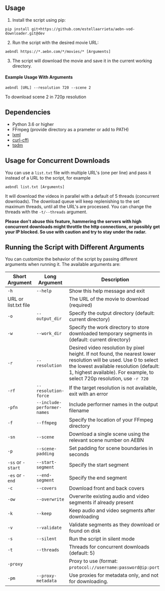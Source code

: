 ## Usage

1. Install the script using pip:
```
pip install git+https://github.com/estellaarrieta/aebn-vod-downloader.git@dev
```
2. Run the script with the desired movie URL:
```
aebndl https://*.aebn.com/*/movies/* [Arguments]
```
3. The script will download the movie and save it in the current working directory.
#### Example Usage With Arguments
```
aebndl [URL] --resolution 720 --scene 2
```
To download scene 2 in 720p resolution

## Dependencies
- Python 3.6 or higher
- FFmpeg (provide directory as a prameter or add to PATH)
- [lxml](https://pypi.org/project/lxml/)
- [curl-cffi](https://pypi.org/project/curl-cffi/)
- [tqdm](https://pypi.org/project/tqdm/)

## Usage for Concurrent Downloads
You can use a `list.txt` file with multiple URL's (one per line) and pass it instead of a URL to the script, for example
```
aebndl list.txt [Arguments]
```
It will download the videos in parallel with a default of 5 threads (concurrent downloads). The download queue will keep replenishing to the set maximum threads, until all the URL's are processed. You can change the threads with the `-t/--threads` argument.

**Please don't abuse this feature, hammering the servers with high concurrent downloads might throttle the http connections, or possibly get your IP blocked. So use with caution and try to stay under the radar.**

## Running the Script with Different Arguments

You can customize the behavior of the script by passing different arguments when running it. The available arguments are:

| Short Argument | Long Argument | Description |
| --- | --- | --- |
| `-h` | `--help` | Show this help message and exit |
| URL or list.txt file | | The URL of the movie to download (required) |
| `-o` | `--output_dir` | Specify the output directory (default: current directory) |
| `-w` | `--work_dir` | Specify the work directory to store downloaded temporary segments in (default: current directory)|
| `-r` | `--resolution` | Desired video resolution by pixel height. If not found, the nearest lower resolution will be used. Use 0 to select the lowest available resolution (default: 1, highest available). For example, to select 720p resolution, use `-r 720` |
| `-rf` | `--resolution-force` | If the target resolution is not available, exit with an error |
| `-pfn` | `--include-performer-names` | Include performer names in the output filename |
| `-f` | `--ffmpeg` | Specify the location of your FFmpeg directory |
| `-sn` | `--scene` | Download a single scene using the relevant scene number on AEBN |
| `-p` | `--scene-padding` | Set padding for scene boundaries in seconds |
| `-ss` or `-start` | `--start-segment` | Specify the start segment |
| `-es` or `-end` | `--end-segment` | Specify the end segment |
| `-c` | `--covers` | Download front and back covers |
| `-ow` | `--overwrite` | Overwrite existing audio and video segments if already present |
| `-k` | `--keep` | Keep audio and video segments after downloading |
| `-v` |`--validate`| Validate segments as they download or found on disk|
| `-s` | `--silent` | Run the script in silent mode |
| `-t` | `--threads` | Threads for concurrent downloads (default: 5) |
| `-proxy` | | Proxy to use (format: `protocol://username:password@ip:port`) |
| `-pm` | `--proxy-metadata` | Use proxies for metadata only, and not for downloading. |

